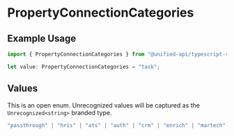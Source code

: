 # PropertyConnectionCategories

## Example Usage

```typescript
import { PropertyConnectionCategories } from "@unified-api/typescript-sdk/sdk/models/shared";

let value: PropertyConnectionCategories = "task";
```

## Values

This is an open enum. Unrecognized values will be captured as the `Unrecognized<string>` branded type.

```typescript
"passthrough" | "hris" | "ats" | "auth" | "crm" | "enrich" | "martech" | "ticketing" | "uc" | "accounting" | "storage" | "commerce" | "payment" | "genai" | "messaging" | "kms" | "task" | "scim" | "lms" | "repo" | "metadata" | "calendar" | "verification" | Unrecognized<string>
```
